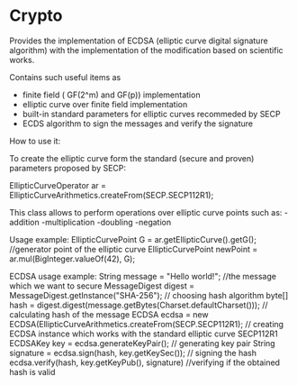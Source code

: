 # Crypto
Provides the implementation of ECDSA (elliptic curve digital signature algorithm) 
with the implementation of the modification based on scientific works.

Contains such useful items as 
* finite field ( GF(2^m) and GF(p)) implementation
* elliptic curve over finite field implementation 
* built-in standard parameters for elliptic curves recommeded by SECP
* ECDS algorithm to sign the messages and verify the signature


How to use it: 

To create the elliptic curve form the standard (secure and proven) parameters proposed by SECP: 

EllipticCurveOperator ar = EllipticCurveArithmetics.createFrom(SECP.SECP112R1);

This class allows to perform operations over elliptic curve points such as:
-addition
-multiplication
-doubling
-negation

Usage example: 
EllipticCurvePoint G = ar.getEllipticCurve().getG(); //generator point of the elliptic curve
EllipticCurvePoint newPoint = ar.mul(BigInteger.valueOf(42), G);

ECDSA usage example:
String message = "Hello world!"; //the message which we want to secure
MessageDigest digest = MessageDigest.getInstance("SHA-256"); // choosing hash algorithm
byte[] hash = digest.digest(message.getBytes(Charset.defaultCharset())); // calculating hash of the message
ECDSA ecdsa = new ECDSA(EllipticCurveArithmetics.createFrom(SECP.SECP112R1); // creating ECDSA instance which works with the standard elliptic curve SECP112R1 
ECDSAKey key = ecdsa.generateKeyPair(); // generating key pair
String signature = ecdsa.sign(hash, key.getKeySec()); // signing the hash
ecdsa.verify(hash, key.getKeyPub(), signature) //verifying if the obtained hash is valid
